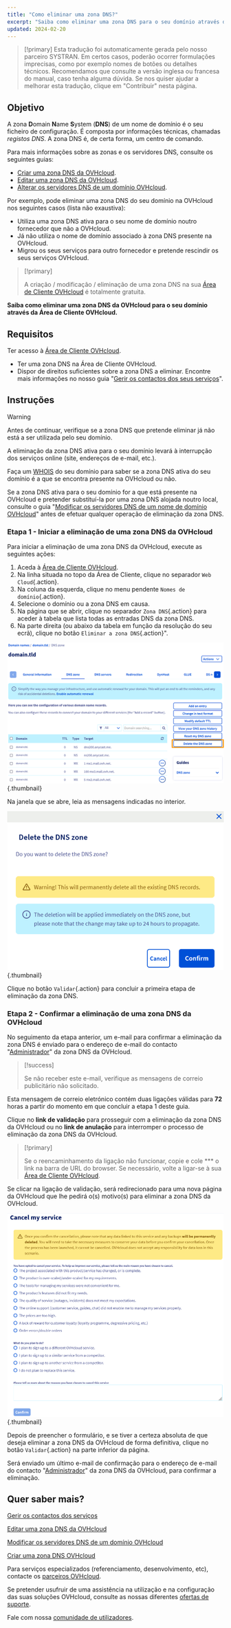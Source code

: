 ```yaml
---
title: "Como eliminar uma zona DNS?"
excerpt: "Saiba como eliminar uma zona DNS para o seu domínio através da Área de Cliente OVHcloud"
updated: 2024-02-20
---
```


> [!primary]
> Esta tradução foi automaticamente gerada pelo nosso parceiro SYSTRAN. Em certos casos, poderão ocorrer formulações imprecisas, como por exemplo nomes de botões ou detalhes técnicos. Recomendamos que consulte a versão inglesa ou francesa do manual, caso tenha alguma dúvida. Se nos quiser ajudar a melhorar esta tradução, clique em "Contribuir" nesta página.
>

## Objetivo

A zona **D**omain **N**ame **S**ystem (**DNS**) de um nome de domínio é o seu ficheiro de configuração. É composta por informações técnicas, chamadas *registos DNS*. A zona DNS é, de certa forma, um centro de comando.

Para mais informações sobre as zonas e os servidores DNS, consulte os seguintes guias: 

- [Criar uma zona DNS da OVHcloud](/pages/web_cloud/domains/dns_zone_create).
- [Editar uma zona DNS da OVHcloud](/pages/web_cloud/domains/dns_zone_edit).
- [Alterar os servidores DNS de um domínio OVHcloud](/pages/web_cloud/domains/dns_server_edit).

Por exemplo, pode eliminar uma zona DNS do seu domínio na OVHcloud nos seguintes casos (lista não exaustiva):

- Utiliza uma zona DNS ativa para o seu nome de domínio noutro fornecedor que não a OVHcloud.
- Já não utiliza o nome de domínio associado à zona DNS presente na OVHcloud.
- Migrou os seus serviços para outro fornecedor e pretende rescindir os seus serviços OVHcloud.

> [!primary]
>
> A criação / modificação / eliminação de uma zona DNS na sua [Área de Cliente OVHcloud](/links/manager) é totalmente gratuita.
>

**Saiba como eliminar uma zona DNS da OVHcloud para o seu domínio através da Área de Cliente OVHcloud.**

## Requisitos

Ter acesso à [Área de Cliente OVHcloud](/links/manager).
- Ter uma zona DNS na Área de Cliente OVHcloud.
- Dispor de direitos suficientes sobre a zona DNS a eliminar. Encontre mais informações no nosso guia "[Gerir os contactos dos seus serviços](/pages/account_and_service_management/account_information/managing_contacts)".

## Instruções

> [!warning]
>
> Antes de continuar, verifique se a zona DNS que pretende eliminar já não está a ser utilizada pelo seu domínio.
>
> A eliminação da zona DNS ativa para o seu domínio levará à interrupção dos serviços online (site, endereços de e-mail, etc.).
>
> Faça um [WHOIS](/links/web/domains-whois) do seu domínio para saber se a zona DNS ativa do seu domínio é a que se encontra presente na OVHcloud ou não.
>
> Se a zona DNS ativa para o seu domínio for a que está presente na OVHcloud e pretender substituí-la por uma zona DNS alojada noutro local, consulte o guia "[Modificar os servidores DNS de um nome de domínio OVHcloud](/pages/web_cloud/domains/dns_server_edit)" antes de efetuar qualquer operação de eliminação da zona DNS.
>

### Etapa 1 - Iniciar a eliminação de uma zona DNS da OVHcloud

Para iniciar a eliminação de uma zona DNS da OVHcloud, execute as seguintes ações: 

1. Aceda à [Área de Cliente OVHcloud](/links/manager).
2. Na linha situada no topo da Área de Cliente, clique no separador `Web Cloud`{.action}.
3. Na coluna da esquerda, clique no menu pendente `Nomes de domínio`{.action}.
4. Selecione o domínio ou a zona DNS em causa.
5. Na página que se abrir, clique no separador `Zona DNS`{.action} para aceder à tabela que lista todas as entradas DNS da zona DNS.
6. Na parte direita (ou abaixo da tabela em função da resolução do seu ecrã), clique no botão `Eliminar a zona DNS`{.action}".

![delete the DNS zone](images/delete-the-dns-zone.png){.thumbnail}

Na janela que se abre, leia as mensagens indicadas no interior.

![delete the DNS zone validation](images/delete-the-dns-zone-confirmation.png){.thumbnail}

Clique no botão `Validar`{.action} para concluir a primeira etapa de eliminação da zona DNS.

### Etapa 2 - Confirmar a eliminação de uma zona DNS da OVHcloud

No seguimento da etapa anterior, um e-mail para confirmar a eliminação da zona DNS é enviado para o endereço de e-mail do contacto "[Administrador](/pages/account_and_service_management/account_information/managing_contacts)" da zona DNS da OVHcloud.

> [!success]
>
> Se não receber este e-mail, verifique as mensagens de correio publicitário não solicitado.
>

Esta mensagem de correio eletrónico contém duas ligações válidas para **72** horas a partir do momento em que concluir a etapa 1 deste guia.

Clique no **link de validação** para prosseguir com a eliminação da zona DNS da OVHcloud ou no **link de anulação** para interromper o processo de eliminação da zona DNS da OVHcloud.

> [!primary]
>
> Se o reencaminhamento da ligação não funcionar, copie e cole *** o link na barra de URL do browser. Se necessário, volte a ligar-se à sua [Área de Cliente OVHcloud](/links/manager).
>

Se clicar na ligação de validação, será redirecionado para uma nova página da OVHcloud que lhe pedirá o(s) motivo(s) para eliminar a zona DNS da OVHcloud.

![cancel the service](images/cancel-my-service.png){.thumbnail}

Depois de preencher o formulário, e se tiver a certeza absoluta de que deseja eliminar a zona DNS da OVHcloud de forma definitiva, clique no botão `Validar`{.action} na parte inferior da página.

Será enviado um último e-mail de confirmação para o endereço de e-mail do contacto "[Administrador](/pages/account_and_service_management/account_information/managing_contacts)" da zona DNS da OVHcloud, para confirmar a eliminação.

## Quer saber mais?

[Gerir os contactos dos serviços](/pages/account_and_service_management/account_information/managing_contacts)

[Editar uma zona DNS da OVHcloud](/pages/web_cloud/domains/dns_zone_edit)

[Modificar os servidores DNS de um domínio OVHcloud](/pages/web_cloud/domains/dns_server_edit)

[Criar uma zona DNS OVHcloud](/pages/web_cloud/domains/dns_zone_create)
 
Para serviços especializados (referenciamento, desenvolvimento, etc), contacte os [parceiros OVHcloud](/links/partner).
 
Se pretender usufruir de uma assistência na utilização e na configuração das suas soluções OVHcloud, consulte as nossas diferentes [ofertas de suporte](/links/support).
 
Fale com nossa [comunidade de utilizadores](/links/community).